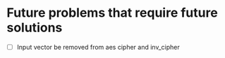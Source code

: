 # Future problems that require future solutions

 - [ ] Input vector be removed from aes cipher and inv_cipher
